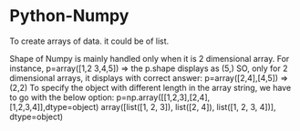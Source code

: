 # Python-Numpy
To create arrays of data. it could be of list.

Shape of Numpy is mainly handled only when it is 2 dimensional array. 
For instance, p=array([1,2 3,4,5]) => the p.shape displays as (5,)
SO, only for 2 dimensional arrays, it displays with correct answer: p=array([2,4],[4,5]) => (2,2)
To specify the object with different length in the array string, we have to go with the below option:
p=np.array([[1,2,3],[2,4],[1,2,3,4]],dtype=object)
array([list([1, 2, 3]), list([2, 4]), list([1, 2, 3, 4])], dtype=object)
